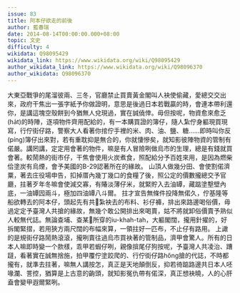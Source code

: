 ```yaml
---
issue: 83
title: 阿本仔欲走的前後
author: 藍春瑞
date: 2014-08-14T00:00:00.000+08:00
topic: 文史
difficulty: 4
wikidata: Q98095429
wikidata_link: https://www.wikidata.org/wiki/Q98095429
author_wikidata_link: https://www.wikidata.org/wiki/Q98096370
author_wikidata: Q98096370
---
```

大東亞戰爭的尾溜彼兩、三冬，官廳禁止買賣黃金閣叫人袂使偷藏，愛總交交出來，政府干焦出一張字紙予你做證明，意思是後過日本若戰贏的時，會連本帶利還你，是講這塊空殼餅到今猶無人兌現過，實在誠僥倖。毋但按呢，物資愈來愈乏(ha̍t)的時陣，逐項物件齊用配給的，有一本購買證的簿仔，隨人紮佇身軀現買現寫，行佇街仔路，警察大人看著你捾佇手裡的米、肉、油、鹽、糖……即時叫你反(píng)簿仔出來對，若有重耽抑是無合的，你就悽慘矣，就知影彼陣物資的管制有偌嚴。講罔講，定定用會著的物件，嘛是有人冒險咧做烏市的生理，總是有錢就買會著。較鬧熱的街市仔，干焦會使用火炭煮食，照配給分予百姓來用，是因為燃柴佮塗炭有烏煙，會予美國的B-29認著所在的緣故。
山頂人做幾分田、會使割偌濟粟，著去庄役場申告，扣掉厝內幾丁幾口的食糧了後，照公定的價數攏總交予官廳，拄著歹年冬嘛會使減交寡，有賰淡薄仔米，就緊貯入去油罈，藏踮塗墼壁內底，一油罈囥兩斗，極加四油罈八斗爾。
拄才宣告無條件投降無偌久，佇基隆等船欲轉去的阿本仔，頭起先有共𪜶紮袂去的布料、衫仔褲，排出來路邊喝俗價，毋過定定予臺灣人共搶的緣故，無幾个敢公開排出來喝賣，姑不將就卸俗價賣予熟似人較無代誌。無論查埔、查某𪜶所穿的iu-khah-tah，大軀閣闊，攏用針擢的，好拆閣緊摺，若用狹方兩尺闊的布幅來算，一領拄好一匹布，不止仔有路用。
上譀的是規街仔路鬧熱滾滾，攏咧賣往過烏市買袂著的管制品，濟甲會驚人。所有的日本人嘛即時變一个款樣，乖甲若蝦仔咧，親像揜尾仔狗按呢，予臺灣人共凌治、蹧躂，看著實在誠無捨施，拍甲覆佇塗跤爬的、行佇街仔路hőng搶的代誌，不時都攏有，就準去拄著，嘛無人講按怎，真正是天地顛倒反，抑若徛踮路邊共日本人呸喙瀾、詈控，猶算是上古意的齣頭，就知影冤仇帶有偌深，真正想袂曉，人的心肝盍會變甲遐爾緊咧。